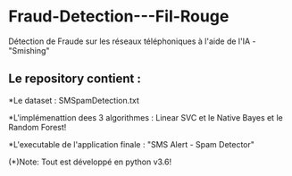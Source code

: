 # Fraud-Detection---Fil-Rouge
Détection de Fraude sur les réseaux téléphoniques à l'aide de l'IA - "Smishing"

Le repository contient :
------------------------

*Le dataset : SMSpamDetection.txt

*L'implémenattion dees 3 algorithmes : Linear SVC et le Native Bayes et le Random Forest!

*L'executable de l'application finale :  "SMS Alert -  Spam Detector"


(*)Note: Tout est développé en python v3.6!
